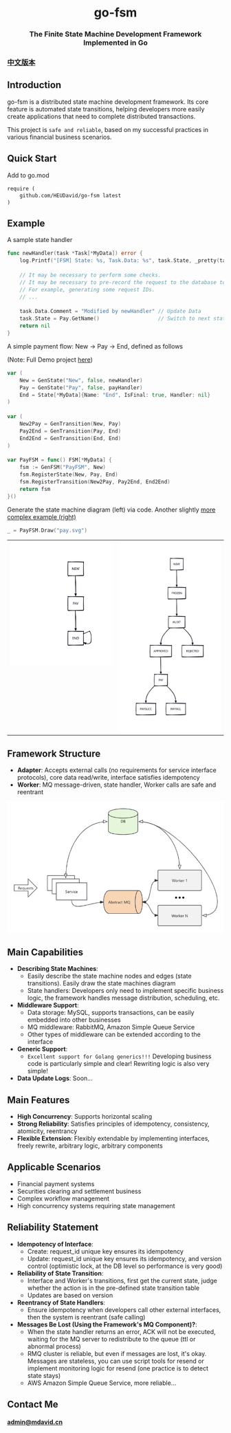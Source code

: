 <h1 align="center">go-fsm</h1>
<h3 align="center">The Finite State Machine Development Framework Implemented in Go</h3>


### [中文版本](https://github.com/HEUDavid/go-fsm/blob/main/README_Chinese.md)

## Introduction

go-fsm is a distributed state machine development framework. Its core feature is automated state transitions, helping developers more easily create applications that need to complete distributed transactions.

This project is `safe and reliable`, based on my successful practices in various financial business scenarios.

## Quick Start

Add to go.mod

```
require (
	github.com/HEUDavid/go-fsm latest
)
```

## Example

A sample state handler

```go
func newHandler(task *Task[*MyData]) error {
	log.Printf("[FSM] State: %s, Task.Data: %s", task.State, _pretty(task.GetData()))

	// It may be necessary to perform some checks.
	// It may be necessary to pre-record the request to the database to ensure idempotency.
	// For example, generating some request IDs.
	// ...

	task.Data.Comment = "Modified by newHandler" // Update Data
	task.State = Pay.GetName()                   // Switch to next state
	return nil
}
```

A simple payment flow: New -> Pay -> End, defined as follows

(Note: Full Demo project [here](https://github.com/HEUDavid/go-fsm-demo))

```go
var (
	New = GenState("New", false, newHandler)
	Pay = GenState("Pay", false, payHandler)
	End = State[*MyData]{Name: "End", IsFinal: true, Handler: nil}
)

var (
	New2Pay = GenTransition(New, Pay)
	Pay2End = GenTransition(Pay, End)
	End2End = GenTransition(End, End)
)

var PayFSM = func() FSM[*MyData] {
	fsm := GenFSM("PayFSM", New)
	fsm.RegisterState(New, Pay, End)
	fsm.RegisterTransition(New2Pay, Pay2End, End2End)
	return fsm
}()
```

Generate the state machine diagram (left) via code. Another slightly [more complex example (right)](https://github.com/HEUDavid/go-fsm/blob/main/pkg/metadata/view_test.go#L10)


```go
_ = PayFSM.Draw("pay.svg")
```

<table>
  <tr>
    <td valign="top"><img src="./docs/assets/pay.svg" alt="PayFSM" width="500"/></td>
    <td valign="top"><img src="./docs/assets/audits.svg" alt="AuditsFSM" width="500"/></td>
  </tr>
</table>

## Framework Structure

- **Adapter**: Accepts external calls (no requirements for service interface protocols), core data read/write, interface satisfies idempotency
- **Worker**: MQ message-driven, state handler, Worker calls are safe and reentrant

<img src="./docs/assets/arch.png"  alt="arch"/>

## Main Capabilities

- **Describing State Machines**:
  - Easily describe the state machine nodes and edges (state transitions). Easily draw the state machines diagram
  - State handlers: Developers only need to implement specific business logic, the framework handles message distribution, scheduling, etc.
- **Middleware Support**:
  - Data storage: MySQL, supports transactions, can be easily embedded into other businesses
  - MQ middleware: RabbitMQ, Amazon Simple Queue Service
  - Other types of middleware can be extended according to the interface
- **Generic Support**:
  - `Excellent support for Golang generics!!!` Developing business code is particularly simple and clear! Rewriting logic is also very simple!
- **Data Update Logs**: Soon...

## Main Features

- **High Concurrency**: Supports horizontal scaling
- **Strong Reliability**: Satisfies principles of idempotency, consistency, atomicity, reentrancy
- **Flexible Extension**: Flexibly extendable by implementing interfaces, freely rewrite, arbitrary logic, arbitrary components

## Applicable Scenarios

- Financial payment systems
- Securities clearing and settlement business
- Complex workflow management
- High concurrency systems requiring state management

## Reliability Statement

- **Idempotency of Interface**:
  - Create: request_id unique key ensures its idempotency
  - Update: request_id unique key ensures its idempotency, and version control (optimistic lock, at the DB level so performance is very good)
- **Reliability of State Transition**:
  - Interface and Worker's transitions, first get the current state, judge whether the action is in the pre-defined state transition table
  - Updates are based on version
- **Reentrancy of State Handlers**:
  - Ensure idempotency when developers call other external interfaces, then the system is reentrant (safe calling)
- **Messages Be Lost (Using the Framework's MQ Component)?**:
  - When the state handler returns an error, ACK will not be executed, waiting for the MQ server to redistribute to the queue (ttl or abnormal process)
  - RMQ cluster is reliable, but even if messages are lost, it's okay. Messages are stateless, you can use script tools for resend or implement monitoring logic for resend (one practice is to detect state stays)
  - AWS Amazon Simple Queue Service, more reliable...


## Contact Me

#### admin@mdavid.cn

